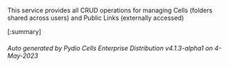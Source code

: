 






This service provides all CRUD operations for managing Cells (folders shared across users) and Public Links (externally accessed)

[:summary]

###### Auto generated by Pydio Cells Enterprise Distribution v4.1.3-alpha1 on 4-May-2023
